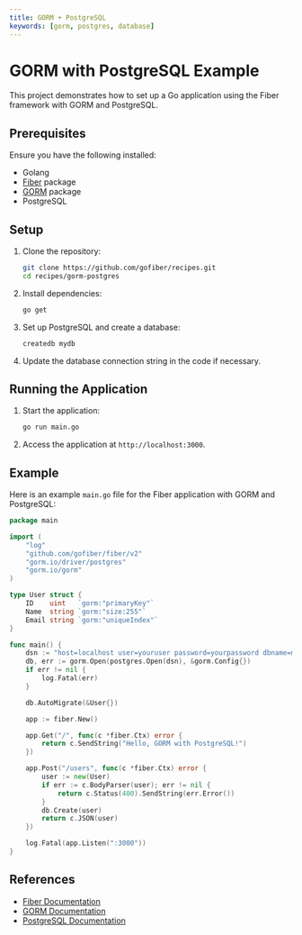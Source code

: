 ```yaml
---
title: GORM + PostgreSQL
keywords: [gorm, postgres, database]
---
```


# GORM with PostgreSQL Example

This project demonstrates how to set up a Go application using the Fiber framework with GORM and PostgreSQL.

## Prerequisites

Ensure you have the following installed:

- Golang
- [Fiber](https://github.com/gofiber/fiber) package
- [GORM](https://gorm.io/) package
- PostgreSQL

## Setup

1. Clone the repository:
    ```sh
    git clone https://github.com/gofiber/recipes.git
    cd recipes/gorm-postgres
    ```

2. Install dependencies:
    ```sh
    go get
    ```

3. Set up PostgreSQL and create a database:
    ```sh
    createdb mydb
    ```

4. Update the database connection string in the code if necessary.

## Running the Application

1. Start the application:
    ```sh
    go run main.go
    ```

2. Access the application at `http://localhost:3000`.

## Example

Here is an example `main.go` file for the Fiber application with GORM and PostgreSQL:

```go
package main

import (
    "log"
    "github.com/gofiber/fiber/v2"
    "gorm.io/driver/postgres"
    "gorm.io/gorm"
)

type User struct {
    ID    uint   `gorm:"primaryKey"`
    Name  string `gorm:"size:255"`
    Email string `gorm:"uniqueIndex"`
}

func main() {
    dsn := "host=localhost user=youruser password=yourpassword dbname=mydb port=5432 sslmode=disable"
    db, err := gorm.Open(postgres.Open(dsn), &gorm.Config{})
    if err != nil {
        log.Fatal(err)
    }

    db.AutoMigrate(&User{})

    app := fiber.New()

    app.Get("/", func(c *fiber.Ctx) error {
        return c.SendString("Hello, GORM with PostgreSQL!")
    })

    app.Post("/users", func(c *fiber.Ctx) error {
        user := new(User)
        if err := c.BodyParser(user); err != nil {
            return c.Status(400).SendString(err.Error())
        }
        db.Create(user)
        return c.JSON(user)
    })

    log.Fatal(app.Listen(":3000"))
}
```

## References

- [Fiber Documentation](https://docs.gofiber.io)
- [GORM Documentation](https://gorm.io/docs/)
- [PostgreSQL Documentation](https://www.postgresql.org/docs/)
